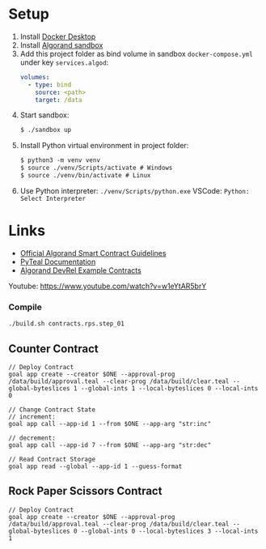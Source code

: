 # Setup

1. Install [Docker Desktop](https://www.docker.com/products/docker-desktop)
2. Install [Algorand sandbox](https://github.com/algorand/sandbox)
3. Add this project folder as bind volume in sandbox `docker-compose.yml` under key `services.algod`:
   ```yml
   volumes:
     - type: bind
       source: <path>
       target: /data
   ```
4. Start sandbox:
   ```txt
   $ ./sandbox up
   ```
5. Install Python virtual environment in project folder:
   ```txt
   $ python3 -m venv venv
   $ source ./venv/Scripts/activate # Windows
   $ source ./venv/bin/activate # Linux
   ```
6. Use Python interpreter: `./venv/Scripts/python.exe`
   VSCode: `Python: Select Interpreter`

# Links

- [Official Algorand Smart Contract Guidelines](https://developer.algorand.org/docs/get-details/dapps/avm/teal/guidelines/)
- [PyTeal Documentation](https://pyteal.readthedocs.io/en/latest/index.html)
- [Algorand DevRel Example Contracts](https://github.com/algorand/smart-contracts)

Youtube: https://www.youtube.com/watch?v=w1eYtAR5brY

### Compile

```
./build.sh contracts.rps.step_01
```

## Counter Contract

```
// Deploy Contract
goal app create --creator $ONE --approval-prog /data/build/approval.teal --clear-prog /data/build/clear.teal --global-byteslices 1 --global-ints 1 --local-byteslices 0 --local-ints 0

// Change Contract State
// increment:
goal app call --app-id 1 --from $ONE --app-arg "str:inc"

// decrement:
goal app call --app-id 7 --from $ONE --app-arg "str:dec"

// Read Contract Storage
goal app read --global --app-id 1 --guess-format

```

## Rock Paper Scissors Contract

```
// Deploy Contract
goal app create --creator $ONE --approval-prog /data/build/approval.teal --clear-prog /data/build/clear.teal --global-byteslices 0 --global-ints 0 --local-byteslices 3 --local-ints 1
```
